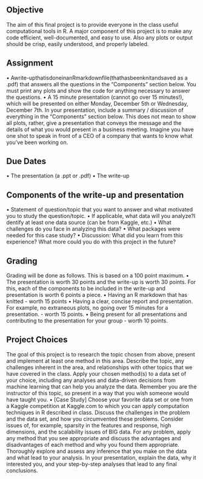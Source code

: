 ## Objective
The aim of this final project is to provide everyone in the class useful computational tools in R. A major component of this project is to make any code efficient, well-documented, and easy to use. Also any plots or output should be crisp, easily understood, and properly labeled.

## Assignment
• Awrite-upthatisdoneinanRmarkdownfile(thathasbeenknitandsaved as a .pdf) that answers all the questions in the “Components” section below. You must print any plots and show the code for anything necessary to answer the questions.
• A 15 minute presentation (cannot go over 15 minutes!), which will be presented on either Monday, December 5th or Wednesday, December 7th. In your presentation, include a summary / discussion of everything in the “Components” section below. This does not mean to show all plots, rather, give a presentation that conveys the message and the details of what you would present in a business meeting. Imagine you have one shot to speak in front of a CEO of a company that wants to know what you’ve been working on.

## Due Dates
• The presentation (a .ppt or .pdf)
• The write-up

## Components of the write-up and presentation
• Statement of question/topic that you want to answer and what motivated you to study the question/topic.
• If applicable, what data will you analyze?I dentify at least one data source (can be from Kaggle, etc.)
• What challenges do you face in analyzing this data?
• What packages were needed for this case study?
• Discussion: What did you learn from this experience? What more could you do with this project in the future?

## Grading
Grading will be done as follows. This is based on a 100 point maximum.
• The presentation is worth 30 points and the write-up is worth 30 points. For this, each of the components to be included in the write-up and presentation is worth 6 points a piece.
• Having an R markdown that has knitted - worth 15 points
• Having a clear, concise report and presentation. For example, no extraneous plots, no going over 15 minutes for a presentation. - worth 15 points.
• Being present for all presentations and contributing to the presentation for your group - worth 10 points.

## Project Choices
The goal of this project is to research the topic chosen from above, present and implement at least one method in this area. Describe the topic, any challenges inherent in the area, and relationships with other topics that we have covered in the class. Apply your chosen method(s) to a data set of your choice, including any analyses and data-driven decisions from machine learning that can help you analyze the data. Remember you are the instructor of this topic, so present in a way that you wish someone would have taught you.
• [Case Study] Choose your favorite data set or one from a Kaggle competition at Kaggle.com to which you can apply computation techniques in R described in class. Discuss the challenges in the problem and the data set, and how you circumvented these problems. Consider issues of, for example, sparsity in the features and response, high dimensions, and the scalability issues of BIG data. For any problem, apply any method that you see appropriate and discuss the advantages and disadvantages of each method and why you found them appropriate. Thoroughly explore and assess any inference that you make on the data and what lead to your analysis. In your presentation, explain the data, why it interested you, and your step-by-step analyses that lead to any final conclusions.

